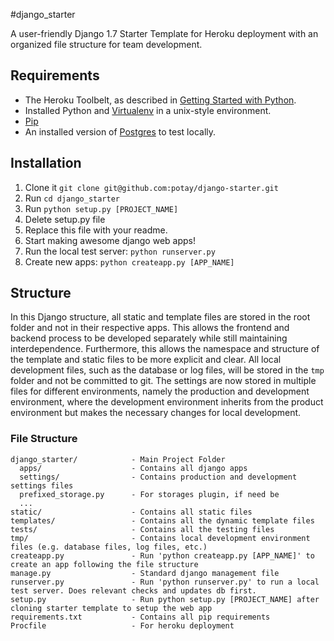 #django_starter

A user-friendly Django 1.7 Starter Template for Heroku deployment with an organized file structure for team development.

## Requirements
* The Heroku Toolbelt, as described in [Getting Started with Python](https://devcenter.heroku.com/articles/getting-started-with-python).
* Installed Python and [Virtualenv](https://virtualenv.pypa.io/en/latest/installation.html) in a unix-style environment.
* [Pip](https://pip.pypa.io/en/latest/installing.html)
* An installed version of [Postgres](http://www.postgresql.org/) to test locally.

## Installation
1. Clone it ```git clone git@github.com:potay/django-starter.git```
2. Run ```cd django_starter```
3. Run ```python setup.py [PROJECT_NAME]```
4. Delete setup.py file
5. Replace this file with your readme.
6. Start making awesome django web apps!
7. Run the local test server: ```python runserver.py```
8. Create new apps: ```python createapp.py [APP_NAME]```

## Structure
In this Django structure, all static and template files are stored in the root folder and not in their respective apps. This allows the frontend and backend process to be developed separately while still maintaining interdependence. Furthermore, this allows the namespace and structure of the template and static files to be more explicit and clear. All local development files, such as the database or log files, will be stored in the `tmp` folder and not be committed to git. The settings are now stored in multiple files for different environments, namely the production and development environment, where the development environment inherits from the product environment but makes the necessary changes for local development.

### File Structure
```
django_starter/            - Main Project Folder
  apps/                    - Contains all django apps
  settings/                - Contains production and development settings files
  prefixed_storage.py      - For storages plugin, if need be
  ...
static/                    - Contains all static files
templates/                 - Contains all the dynamic template files
tests/                     - Contains all the testing files
tmp/                       - Contains local development environment files (e.g. database files, log files, etc.)
createapp.py               - Run 'python createapp.py [APP_NAME]' to create an app following the file structure
manage.py                  - Standard django management file
runserver.py               - Run 'python runserver.py' to run a local test server. Does relevant checks and updates db first.
setup.py                   - Run python setup.py [PROJECT_NAME] after cloning starter template to setup the web app
requirements.txt           - Contains all pip requirements
Procfile                   - For heroku deployment
```
